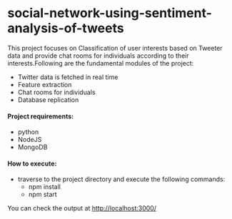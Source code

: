 # social-network-using-sentiment-analysis-of-tweets

This project focuses on Classification of user interests based on Tweeter data and provide chat rooms for individuals according to their interests.Following are the fundamental modules of the project: 
* Twitter data is fetched in real time
* Feature extraction
* Chat rooms for individuals
* Database replication

#### Project requirements: ####
* python
* NodeJS
* MongoDB

#### How to execute: ####
* traverse to the project directory and execute the following commands:
	* npm install
	* npm start
	
You can check the output at <http://localhost:3000/>
